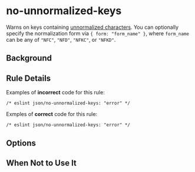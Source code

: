 # no-unnormalized-keys

Warns on keys containing [unnormalized characters](https://developer.mozilla.org/en-US/docs/Web/JavaScript/Reference/Global_Objects/String/normalize#description). You can optionally specify the normalization form via `{ form: "form_name" }`, where `form_name` can be any of `"NFC"`, `"NFD"`, `"NFKC"`, or `"NFKD"`.

## Background

## Rule Details

Examples of **incorrect** code for this rule:

```jsonc
/* eslint json/no-unnormalized-keys: "error" */

```

Exmples of **correct** code for this rule:

```jsonc
/* eslint json/no-unnormalized-keys: "error" */

```

## Options

## When Not to Use It
